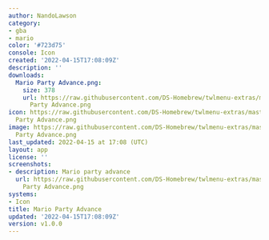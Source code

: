 ```yaml
---
author: NandoLawson
category:
- gba
- mario
color: '#723d75'
console: Icon
created: '2022-04-15T17:08:09Z'
description: ''
downloads:
  Mario Party Advance.png:
    size: 378
    url: https://raw.githubusercontent.com/DS-Homebrew/twlmenu-extras/master/_nds/TWiLightMenu/icons/Mario
      Party Advance.png
icon: https://raw.githubusercontent.com/DS-Homebrew/twlmenu-extras/master/_nds/TWiLightMenu/icons/Mario
  Party Advance.png
image: https://raw.githubusercontent.com/DS-Homebrew/twlmenu-extras/master/_nds/TWiLightMenu/icons/Mario
  Party Advance.png
last_updated: 2022-04-15 at 17:08 (UTC)
layout: app
license: ''
screenshots:
- description: Mario party advance
  url: https://raw.githubusercontent.com/DS-Homebrew/twlmenu-extras/master/_nds/TWiLightMenu/icons/Mario
    Party Advance.png
systems:
- Icon
title: Mario Party Advance
updated: '2022-04-15T17:08:09Z'
version: v1.0.0
---
```


